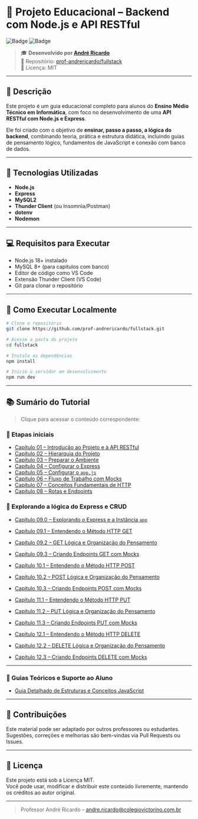 # 🧩 Projeto Educacional – Backend com Node.js e API RESTful

![Badge](https://img.shields.io/badge/educacional-node.js-blue)
![Badge](https://img.shields.io/badge/licença-MIT-green)

> 🎓 **Desenvolvido por [André Ricardo](mailto:andre.ricardo@colegiovictorino.com.br)**  
> 📁 Repositório: [prof-andrericardo/fullstack](https://github.com/prof-andrericardo/fullstack)  
> 📌 Licença: MIT

---

## 📘 Descrição

Este projeto é um guia educacional completo para alunos do **Ensino Médio Técnico em Informática**, com foco no desenvolvimento de uma **API RESTful com Node.js e Express**.

Ele foi criado com o objetivo de **ensinar, passo a passo, a lógica do backend**, combinando teoria, prática e estrutura didática, incluindo guias de pensamento lógico, fundamentos de JavaScript e conexão com banco de dados.

---

## 🧰 Tecnologias Utilizadas

- **Node.js**
- **Express**
- **MySQL2**
- **Thunder Client** (ou Insomnia/Postman)
- **dotenv**
- **Nodemon**

---

## 💻 Requisitos para Executar

- Node.js 18+ instalado
- MySQL 8+ (para capítulos com banco)
- Editor de código como VS Code
- Extensão Thunder Client (VS Code)
- Git para clonar o repositório

---

## 🚀 Como Executar Localmente

```bash
# Clone o repositório
git clone https://github.com/prof-andrericardo/fullstack.git

# Acesse a pasta do projeto
cd fullstack

# Instale as dependências
npm install

# Inicie o servidor em desenvolvimento
npm run dev
```

---

## 📚 Sumário do Tutorial

> Clique para acessar o conteúdo correspondente:

### 🔹 Etapas iniciais

- [Capítulo 01 – Introdução ao Projeto e à API RESTful](<docs/Capítulo 01 – Introdução ao Projeto e à API RESTful.md>)
- [Capítulo 02 – Hierarquia do Projeto](<docs/Capítulo 02 – Hierarquia do Projeto.md>)
- [Capítulo 03 – Preparar o Ambiente](<docs/Capítulo 03 – Preparar o Ambiente.md>)
- [Capítulo 04 – Configurar o Express](<docs/Capítulo 04 – Configurar o Express.md>)
- [Capítulo 05 – Configurar o `app.js`](<docs/Capítulo 05 – Configurar o `app.js`.md>)
- [Capítulo 06 – Fluxo de Trabalho com Mocks](<docs/Capítulo 06 – Fluxo de Trabalho com Mocks.md>)
- [Capítulo 07 – Conceitos Fundamentais de HTTP](<docs/Capítulo 07 – Conceitos Fundamentais de HTTP.md>)
- [Capítulo 08 – Rotas e Endpoints](<docs/Capítulo 08 – Rotas e Endpoints.md>)

### 🔹 Explorando a lógica do Express e CRUD

- [Capítulo 09.0 – Explorando o Express e a Instância `app`](<docs/Capítulo 09.0 – Explorando o Express e a Instância `app`.md>)
- [Capítulo 09.1 – Entendendo o Método HTTP GET](<docs/Capítulo 09.1 – Entendendo o Método HTTP GET.md>)
- [Capítulo 09.2 – GET Lógica e Organização do Pensamento](<docs/Capítulo 09.2 –  GET Lógica e Organização do Pensamento.md>)
- [Capítulo 09.3 – Criando Endpoints GET com Mocks](<docs/Capítulo 09.3 – Criando Endpoints GET.md>)

- [Capítulo 10.1 – Entendendo o Método HTTP POST](<docs/Capítulo 10.1 – Entendendo o Método HTTP POST.md>)
- [Capítulo 10.2 – POST Lógica e Organização do Pensamento](<docs/Capítulo 10.2 – POST Lógica e Organização do Pensamento.md>)
- [Capítulo 10.3 – Criando Endpoints POST com Mocks](<docs/Capítulo 10.3 – Criando Endpoints POST com Mocks.md>)

- [Capítulo 11.1 – Entendendo o Método HTTP PUT](<docs/Capítulo 11.1 – Entendendo o Método HTTP PUT.md>)
- [Capítulo 11.2 – PUT Lógica e Organização do Pensamento](<docs/Capítulo 11.2 – PUT Lógica e Organização do Pensamento.md>)
- [Capítulo 11.3 – Criando Endpoints PUT com Mocks](<docs/Capítulo 11.3 – Criando Endpoints PUT com Mocks.md>)

- [Capítulo 12.1 – Entendendo o Método HTTP DELETE](<docs/Capítulo 12.1 – Entendendo o Método HTTP DELETE.md>)
- [Capítulo 12.2 – DELETE Lógica e Organização do Pensamento](<docs/Capítulo 12.2 – DELETE Lógica e Organização do Pensamento.md>)
- [Capítulo 12.3 – Criando Endpoints DELETE com Mocks](<docs/Capítulo 12.3 – Criando Endpoints DELETE com Mocks.md>)


---

### 📘 Guias Teóricos e Suporte ao Aluno

- [Guia Detalhado de Estruturas e Conceitos JavaScript](./Guia%20Detalhado%20de%20Estruturas%20e%20Conceitos%20JavaScript.md)

---

## 🤝 Contribuições

Este material pode ser adaptado por outros professores ou estudantes.  
Sugestões, correções e melhorias são bem-vindas via Pull Requests ou Issues.

---

## 📄 Licença

Este projeto está sob a Licença MIT.  
Você pode usar, modificar e distribuir este conteúdo livremente, mantendo os créditos ao autor original.

---

> Professor André Ricardo – [andre.ricardo@colegiovictorino.com.br](mailto:andre.ricardo@colegiovictorino.com.br)
